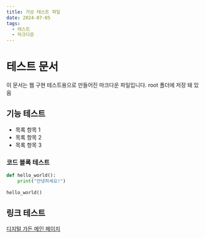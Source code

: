 ```yaml
---
title: 가상 테스트 파일
date: 2024-07-05
tags:
  - 테스트
  - 마크다운
---
```


# 테스트 문서

이 문서는 웹 구현 테스트용으로 만들어진 마크다운 파일입니다.
root 폴더에 저장 돼 있음
## 기능 테스트

- 목록 항목 1
- 목록 항목 2
- 목록 항목 3

### 코드 블록 테스트

```python
def hello_world():
    print("안녕하세요!")
    
hello_world()
```

## 링크 테스트

[디지털 가든 메인 페이지](../index.md) 